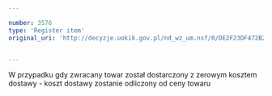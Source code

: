 ```yaml
---

number: 3576
type: 'Register item'
original_uri: 'http://decyzje.uokik.gov.pl/nd_wz_um.nsf/0/DE2F23DF472B2412C1257A54003DAB64?OpenDocument'


---
```


W przypadku gdy zwracany towar został dostarczony z zerowym kosztem dostawy - koszt dostawy zostanie odliczony od ceny towaru
